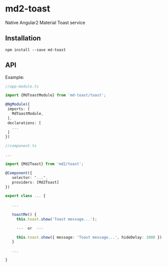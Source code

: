 # md2-toast

Native Angular2 Material Toast service

## Installation
`npm install --save md-toast`

## API

Example:
 
 ```ts
//app-module.ts

import {MdToastModule} from 'md-toast/toast';

@NgModule({
  imports: [
    MdToastModule,
  ],
  declarations: [
    ...
  ]  
})

//component.ts

...

import {Md2Toast} from 'md2/toast';

@Component({
    selector: "...",
    providers: [Md2Toast]
})

export class ... {
    
    ...
    
    toastMe() {
      this.toast.show('Toast message...');

      ---  or  ---

      this.toast.show({ message: 'Toast message...', hideDelay: 1000 });
    }

    ...

}
 ```
